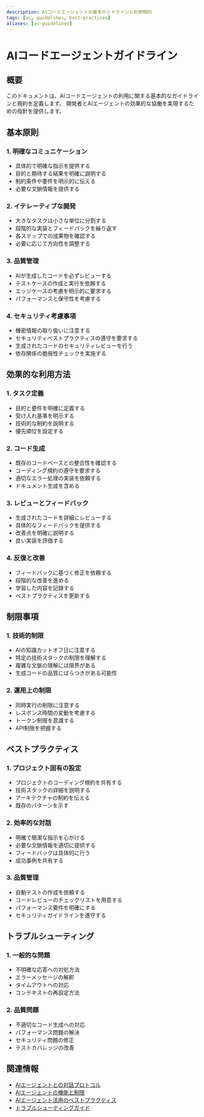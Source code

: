 ```yaml
---
description: AIコードエージェントの基本ガイドラインと利用規約
tags: [ai, guidelines, best-practices]
aliases: [ai-guidelines]
---
```


# AIコードエージェントガイドライン

## 概要

このドキュメントは、AIコードエージェントの利用に関する基本的なガイドラインと規約を定義します。
開発者とAIエージェントの効果的な協働を実現するための指針を提供します。

## 基本原則

### 1. 明確なコミュニケーション

- 具体的で明確な指示を提供する
- 目的と期待する結果を明確に説明する
- 制約条件や要件を明示的に伝える
- 必要な文脈情報を提供する

### 2. イテレーティブな開発

- 大きなタスクは小さな単位に分割する
- 段階的な実装とフィードバックを繰り返す
- 各ステップでの成果物を確認する
- 必要に応じて方向性を調整する

### 3. 品質管理

- AIが生成したコードを必ずレビューする
- テストケースの作成と実行を依頼する
- エッジケースの考慮を明示的に要求する
- パフォーマンスと保守性を考慮する

### 4. セキュリティ考慮事項

- 機密情報の取り扱いに注意する
- セキュリティベストプラクティスの遵守を要求する
- 生成されたコードのセキュリティレビューを行う
- 依存関係の脆弱性チェックを実施する

## 効果的な利用方法

### 1. タスク定義

- 目的と要件を明確に定義する
- 受け入れ基準を明示する
- 技術的な制約を説明する
- 優先順位を設定する

### 2. コード生成

- 既存のコードベースとの整合性を確認する
- コーディング規約の遵守を要求する
- 適切なエラー処理の実装を依頼する
- ドキュメント生成を含める

### 3. レビューとフィードバック

- 生成されたコードを詳細にレビューする
- 具体的なフィードバックを提供する
- 改善点を明確に説明する
- 良い実装を評価する

### 4. 反復と改善

- フィードバックに基づく修正を依頼する
- 段階的な改善を進める
- 学習した内容を記録する
- ベストプラクティスを更新する

## 制限事項

### 1. 技術的制限

- AIの知識カットオフ日に注意する
- 特定の技術スタックの制限を理解する
- 複雑な文脈の理解には限界がある
- 生成コードの品質にばらつきがある可能性

### 2. 運用上の制限

- 同時実行の制限に注意する
- レスポンス時間の変動を考慮する
- トークン制限を意識する
- API制限を把握する

## ベストプラクティス

### 1. プロジェクト固有の設定

- プロジェクトのコーディング規約を共有する
- 技術スタックの詳細を説明する
- アーキテクチャの制約を伝える
- 既存のパターンを示す

### 2. 効率的な対話

- 明確で簡潔な指示を心がける
- 必要な文脈情報を適切に提供する
- フィードバックは具体的に行う
- 成功事例を共有する

### 3. 品質管理

- 自動テストの作成を依頼する
- コードレビューのチェックリストを用意する
- パフォーマンス要件を明確にする
- セキュリティガイドラインを遵守する

## トラブルシューティング

### 1. 一般的な問題

- 不明確な応答への対処方法
- エラーメッセージの解釈
- タイムアウトへの対応
- コンテキストの再設定方法

### 2. 品質問題

- 不適切なコード生成への対応
- パフォーマンス問題の解決
- セキュリティ問題の修正
- テストカバレッジの改善

## 関連情報

- [AIエージェントとの対話プロトコル](interaction.md)
- [AIエージェントの機能と制限](capabilities.md)
- [AIエージェント活用のベストプラクティス](best-practices.md)
- [トラブルシューティングガイド](troubleshooting.md)